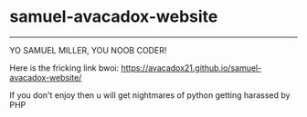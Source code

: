 # samuel-avacadox-website
***
YO SAMUEL MILLER, YOU NOOB CODER!

Here is the fricking link bwoi: https://avacadox21.github.io/samuel-avacadox-website/


If you don't enjoy then u will get nightmares of python getting harassed by PHP
